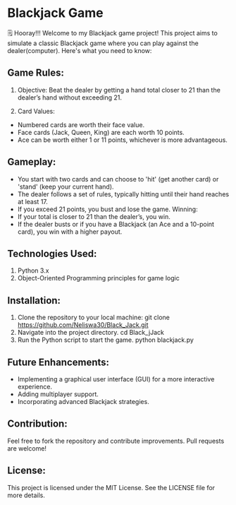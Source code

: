 # Blackjack Game 
🗒️ Hooray!!! 
Welcome to my Blackjack game project! This project aims to simulate a classic Blackjack game where you can play against the dealer(computer). Here's what you need to know:

## Game Rules:
1. Objective: Beat the dealer by getting a hand total closer to 21 than the dealer’s hand without exceeding 21.

2. Card Values:
- Numbered cards are worth their face value.
- Face cards (Jack, Queen, King) are each worth 10 points.
- Ace can be worth either 1 or 11 points, whichever is more advantageous.

## Gameplay:
- You start with two cards and can choose to 'hit' (get another card) or 'stand' (keep your current hand).
- The dealer follows a set of rules, typically hitting until their hand reaches at least 17.
- If you exceed 21 points, you bust and lose the game.
Winning:
- If your total is closer to 21 than the dealer’s, you win.
- If the dealer busts or if you have a Blackjack (an Ace and a 10-point card), you win with a higher payout.

## Technologies Used:
1. Python 3.x
2. Object-Oriented Programming principles for game logic

## Installation:
1. Clone the repository to your local machine:
git clone https://github.com/Neliswa30/Black_Jack.git
2. Navigate into the project directory.
cd Black_jJack
3. Run the Python script to start the game.
python blackjack.py

## Future Enhancements:
- Implementing a graphical user interface (GUI) for a more interactive experience.
- Adding multiplayer support.
- Incorporating advanced Blackjack strategies.

## Contribution:
Feel free to fork the repository and contribute improvements. Pull requests are welcome!

## License:
This project is licensed under the MIT License. See the LICENSE file for more details.
